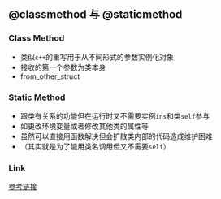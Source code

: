 ## @classmethod 与 @staticmethod

### Class Method

* 类似`c++`的重写用于从不同形式的参数实例化对象
* 接收的第一个参数为类本身
* from_other_struct

### Static Method

* 跟类有关系的功能但在运行时又不需要实例`ins`和类`self`参与
* 如更改环境变量或者修改其他类的属性等
* 虽然可以直接用函数解决但会扩散类内部的代码造成维护困难
* （其实就是为了能用类名调用但又不需要`self`）

### Link

[参考链接](https://stackoverflow.com/questions/12179271)
